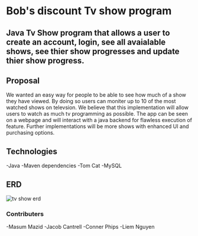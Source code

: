 # Bob's discount Tv show program
## Java Tv Show program that allows a user to create an account, login, see all avaialable shows, see thier show progresses and update thier show progress.
## Proposal
We wanted an easy way for people to be able to see how much of a show they have viewed. By doing so users can moniter up to 10 of the most watched shows on televsion. We believe that this implementation will allow users to watch as much tv programming as possible.   The app can be seen on a webpage and will interact with a java backend for flawless execution of feature. Further implementations will be more shows with enhanced UI and purchasing options.

## Technologies 
-Java 
-Maven dependencies
-Tom Cat 
-MySQL

## ERD
![tv show erd](https://user-images.githubusercontent.com/102322868/201395793-05371b1c-2e3c-4bd8-80d5-37f0ef81eca2.jpg)


### Contributers
-Masum Mazid
-Jacob Cantrell
-Conner Phips
-Liem Nguyen



